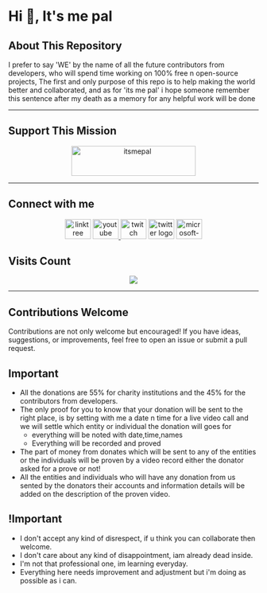 
# Hi 👋, It's me pal 

## About This Repository
I prefer to say 'WE' by the name of all the future contributors from developers, who will spend time working on 100% free n open-source projects, The first and only purpose of this repo is to help making the world better and collaborated, and as for 'its me pal' i hope someone remember this sentence after my death as a memory for any helpful work will be done</h3>

---

## Support This Mission 
<div align="center">
 <a  href="https://www.buymeacoffee.com/itsmepal"> <img   src="https://cdn.buymeacoffee.com/buttons/v2/default-yellow.png" height="60" width="250" alt="itsmepal" /></a> </div>

---

## Connect with me 

<div align="center">
  <img src="https://raw.githubusercontent.com/maurodesouza/profile-readme-generator/master/src/assets/icons/social/linktree/default.svg" width="52" height="40" alt="linktree logo"  />
  <a href="https://www.youtube.com/@ItsMe_Pal" target="_blank">
    <img src="https://raw.githubusercontent.com/maurodesouza/profile-readme-generator/master/src/assets/icons/social/youtube/default.svg" width="52" height="40" alt="youtube logo"  />
  </a>
  <img src="https://raw.githubusercontent.com/maurodesouza/profile-readme-generator/master/src/assets/icons/social/twitch/default.svg" width="52" height="40" alt="twitch logo"  />
  <img src="https://raw.githubusercontent.com/maurodesouza/profile-readme-generator/master/src/assets/icons/social/twitter/default.svg" width="52" height="40" alt="twitter logo"  />
  <a href="itsmepaal@outlook.com" target="_blank">
    <img src="https://raw.githubusercontent.com/maurodesouza/profile-readme-generator/master/src/assets/icons/social/microsoft-outlook/default.svg" width="52" height="40" alt="microsoft-outlook logo"  /></a></div>


## Visits Count

<div align="center">
  <img src="https://profile-counter.glitch.me/ItsMe-Pal/count.svg?"  />
</div>

---

## Contributions Welcome

Contributions are not only welcome but encouraged! If you have ideas, suggestions, or improvements, feel free to open an issue or submit a pull request.

## Important
- All the donations are 55% for charity institutions and the 45% for the contributors from developers.
- The only proof for you to know that your donation will be sent to the right place, is by setting with me a date n time for a live video call and we will settle which entity or individual the donation will goes for
	- everything will be noted with date,time,names
	- Everything will be recorded and proved
- The part of money from donates which will be sent to any of the entities or the individuals will be proven by a video record either the donator asked for a prove or not! 
- All the entities and individuals who will have any donation from us sented by the donators their accounts and information details will be added  on the description of the proven video.


## !Important
- I don't accept any kind of disrespect, if u think you can collaborate then welcome.
- I don't care about any kind of disappointment, iam already dead inside.
- I'm not that professional one, im learning everyday.
- Everything here needs improvement and adjustment but i'm doing as possible as i can.
 

